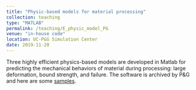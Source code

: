 ```yaml
---
title: "Physic-based models for material processing"
collection: teaching
type: "MATLAB"
permalink: /teaching/E_physic_model_PG
venue: "in-house code"
location: UC-P&G Simulation Center
date: 2019-11-20
---
```


Three highly efficient physics-based models are developed in Matlab for predicting the mechanical behaviors of material during processing: large deformation, bound strength, and failure. The software is archived by P&G and here are some [samples](https://maozirui.github.io/portfolio/A3_PG/).

